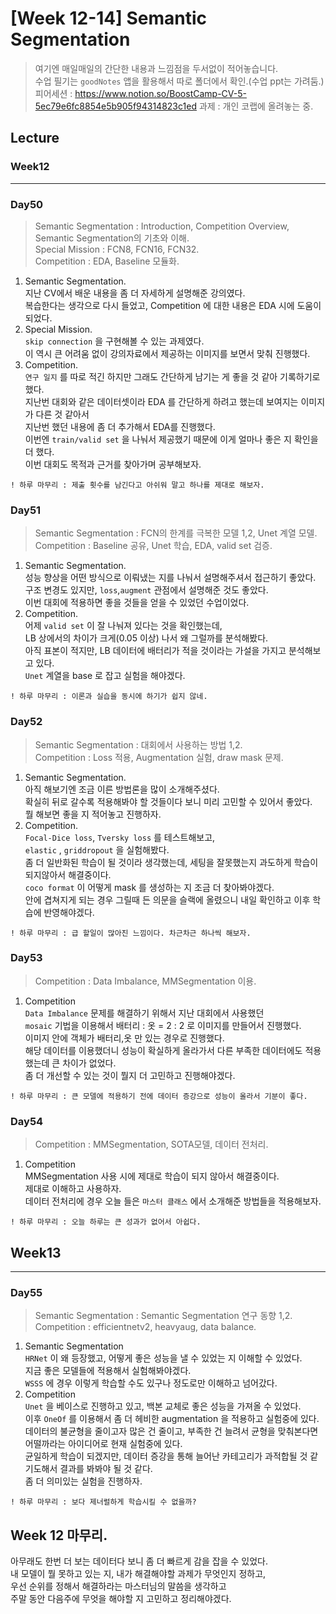 # [Week 12-14] Semantic Segmentation

> 여기엔 매일매일의 간단한 내용과 느낌점을 두서없이 적어놓습니다.  
> 수업 필기는 `goodNotes` 앱을 활용해서 따로 폴더에서 확인.(수업 ppt는 가려둠.)  
> 피어세션 : https://www.notion.so/BoostCamp-CV-5-5ec79e6fc8854e5b905f94314823c1ed
> 과제    : 개인 코랩에 올려놓는 중.  

## Lecture
### Week12
----------------
### Day50
> Semantic Segmentation : Introduction, Competition Overview, Semantic Segmentation의 기초와 이해.  
> Special Mission : FCN8, FCN16, FCN32.  
> Competition : EDA, Baseline 모듈화.  
1. Semantic Segmentation.  
    지난 CV에서 배운 내용을 좀 더 자세하게 설명해준 강의였다.  
    복습한다는 생각으로 다시 들었고, Competition 에 대한 내용은 EDA 시에 도움이 되었다.  
2. Special Mission.  
    `skip connection` 을 구현해볼 수 있는 과제였다.  
    이 역시 큰 어려움 없이 강의자료에서 제공하는 이미지를 보면서 맞춰 진행했다.  
3. Competition.  
    `연구 일지` 를 따로 적긴 하지만 그래도 간단하게 남기는 게 좋을 것 같아 기록하기로 했다.  
    지난번 대회와 같은 데이터셋이라 EDA 를 간단하게 하려고 했는데 보여지는 이미지가 다른 것 같아서  
    지난번 했던 내용에 좀 더 추가해서 EDA를 진행했다.  
    이번엔 `train/valid set` 을 나눠서 제공했기 때문에 이게 얼마나 좋은 지 확인을 더 했다.  
    이번 대회도 목적과 근거를 찾아가며 공부해보자.  
```
! 하루 마무리 : 제출 횟수를 남긴다고 아쉬워 말고 하나를 제대로 해보자.  
```

### Day51
> Semantic Segmentation : FCN의 한계를 극복한 모델 1,2,  Unet 계열 모델.   
> Competition : Baseline 공유, Unet 학습, EDA, valid set 검증.  
1. Semantic Segmentation.  
    성능 향상을 어떤 방식으로 이뤄냈는 지를 나눠서 설명해주셔서 접근하기 좋았다.  
    구조 변경도 있지만, `loss`,`augment` 관점에서 설명해준 것도 좋았다.  
    이번 대회에 적용하면 좋을 것들을 얻을 수 있었던 수업이었다.  
2. Competition.  
    어제 `valid set` 이 잘 나눠져 있다는 것을 확인했는데,  
    LB 상에서의 차이가 크게(0.05 이상) 나서 왜 그럴까를 분석해봤다.  
    아직 표본이 적지만, LB 데이터에 배터리가 적을 것이라는 가설을 가지고 분석해보고 있다.  
    `Unet` 계열을 base 로 잡고 실험을 해야겠다.  
```
! 하루 마무리 : 이론과 실습을 동시에 하기가 쉽지 않네.  
```

### Day52
> Semantic Segmentation : 대회에서 사용하는 방법 1,2.  
> Competition : Loss 적용, Augmentation 실험, draw mask 문제.  
1. Semantic Segmentation.  
    아직 해보기엔 조금 이른 방법론을 많이 소개해주셨다.  
    확실히 뒤로 갈수록 적용해봐야 할 것들이다 보니 미리 고민할 수 있어서 좋았다.  
    뭘 해보면 좋을 지 적어놓고 진행하자.  
2. Competition.  
    `Focal-Dice loss`, `Tversky loss` 를 테스트해보고,  
    `elastic` , `griddropout` 을 실험해봤다.  
    좀 더 일반화된 학습이 될 것이라 생각했는데, 세팅을 잘못했는지 과도하게 학습이 되지않아서 해결중이다.  
    `coco format` 이 어떻게 mask 를 생성하는 지 조금 더 찾아봐야겠다.  
    안에 겹쳐지게 되는 경우 그릴때 든 의문을 슬랙에 올렸으니 내일 확인하고 이후 학습에 반영해야겠다.  
```
! 하루 마무리 : 급 할일이 많아진 느낌이다. 차근차근 하나씩 해보자.  
```

### Day53
> Competition : Data Imbalance,  MMSegmentation 이용.  
1. Competition  
    `Data Imbalance` 문제를 해결하기 위해서 지난 대회에서 사용했던  
    `mosaic` 기법을 이용해서 배터리 : 옷 = 2 : 2 로 이미지를 만들어서 진행했다.  
    이미지 안에 객체가 배터리,옷 만 있는 경우로 진행했다.  
    해당 데이터를 이용했더니 성능이 확실하게 올라가서 다른 부족한 데이터에도 적용했는데 큰 차이가 없었다.  
    좀 더 개선할 수 있는 것이 뭘지 더 고민하고 진행해야겠다.  
```
! 하루 마무리 : 큰 모델에 적용하기 전에 데이터 증강으로 성능이 올라서 기분이 좋다.  
```

### Day54
> Competition : MMSegmentation, SOTA모델, 데이터 전처리.  
1. Competition  
    MMSegmentation 사용 시에 제대로 학습이 되지 않아서 해결중이다.  
    제대로 이해하고 사용하자.  
    데이터 전처리에 경우 오늘 들은 `마스터 클래스` 에서 소개해준 방법들을 적용해보자.  
```
! 하루 마무리 : 오늘 하루는 큰 성과가 없어서 아쉽다.
```

## Week13
----------------
### Day55
> Semantic Segmentation : Semantic Segmentation 연구 동향 1,2.  
> Competition : efficientnetv2, heavyaug, data balance.  
1. Semantic Segmentation  
    `HRNet` 이 왜 등장했고, 어떻게 좋은 성능을 낼 수 있었는 지 이해할 수 있었다.  
    지금 좋은 모델들에 적용해서 실험해봐야겠다.  
    `WSSS` 에 경우 이렇게 학습할 수도 있구나 정도로만 이해하고 넘어갔다.  
2. Competition  
    `Unet` 을 베이스로 진행하고 있고, 백본 교체로 좋은 성능을 가져올 수 있었다.  
    이후 `OneOf` 를 이용해서 좀 더 헤비한 augmentation 을 적용하고 실험중에 있다.  
    데이터의 불균형을 줄이고자 많은 건 줄이고, 부족한 건 늘려서 균형을 맞춰본다면 어떨까라는 아이디어로 현재 실험중에 있다.  
    균일하게 학습이 되겠지만, 데이터 증강을 통해 늘어난 카테고리가 과적합될 것 같기도해서 결과를 봐봐야 될 것 같다.  
    좀 더 의미있는 실험을 진행하자.  
```
! 하루 마무리 : 보다 제너럴하게 학습시킬 수 없을까?
```

## Week 12 마무리.
아무래도 한번 더 보는 데이터다 보니 좀 더 빠르게 감을 잡을 수 있었다.  
내 모델이 뭘 못하고 있는 지, 내가 해결해야할 과제가 무엇인지 정하고,  
우선 순위를 정해서 해결하라는 마스터님의 말씀을 생각하고  
주말 동안 다음주에 무엇을 해야할 지 고민하고 정리해야겠다.  